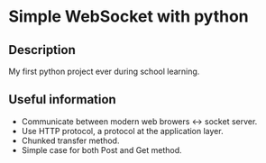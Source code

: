 # Simple WebSocket with python

## Description 
  My first python project ever during school learning.
 
## Useful information
* Communicate between modern web browers <-> socket server.
* Use HTTP protocol, a protocol at the application layer.
* Chunked transfer method.
* Simple case for both Post and Get method.
